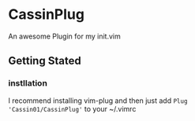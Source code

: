 # CassinPlug
An awesome Plugin for my init.vim

## Getting Stated
### instllation
I recommend installing vim-plug and then just add ``Plug 'Cassin01/CassinPlug'`` to your ~/.vimrc
